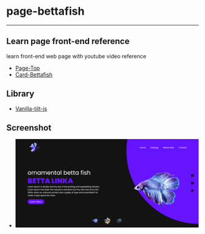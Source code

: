 # page-bettafish
--------------------------------
## Learn page front-end reference
learn front-end web page with youtube video reference 
- [Page-Top](https://www.youtube.com/watch?v=91Q6RvKvd7o)
- [Card-Bettafish](https://www.youtube.com/watch?v=W3pQXyjTKps)

## Library
- [Vanilla-tilt-js](https://micku7zu.github.io/vanilla-tilt.js/)

## Screenshot
- ![page top](ScreenShot1.png)
